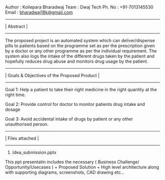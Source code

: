 Author  : Kollepara Bharadwaj
Team    : Dwaj Tech
Ph. No  : +91-7013145530
Email   : bharadwaj18k@gmail.com

************
| Abstract |
************
The proposed project is an automated system which can deliver/dispense pills to patients based on the programme set as per the prescription given by a 
doctor or any other programme as per the individual requirement. The system also logs the intake of the different drugs taken by the patient and hopefully 
reduces drug abuse and monitors drug usage by the patient.

**********************************************
| Goals & Objectives of the Proposed Product |
**********************************************

Goal 1:
Help a patient to take their right medicine in the right quantity at the right time.

Goal 2:
Provide control for doctor to monitor patients drug intake and dosage

Goal 3:
Avoid accidental intake of drugs by patient or any other unauthorised person.

******************
| Files attached |
******************
1. Idea_submission.pptx

This ppt presentatin includes the necessary ( Business Challenge/ Opportunity/Usecases ) + Proposed Solution + High level architecture
along with supporting diagrams, screenshots, CAD drawing etc...
